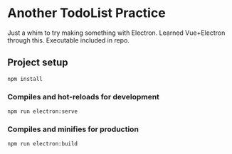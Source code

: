 # Another TodoList Practice

Just a whim to try making something with Electron. Learned Vue+Electron through this. Executable included in repo. 

## Project setup

```
npm install
```

### Compiles and hot-reloads for development

```
npm run electron:serve
```

### Compiles and minifies for production

```
npm run electron:build
```
